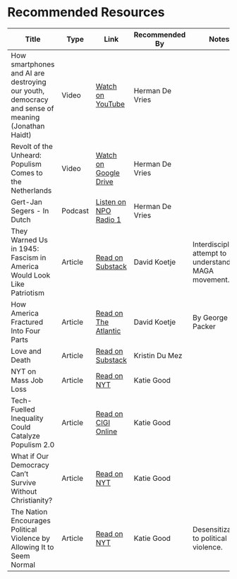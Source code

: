 # Recommended Resources

| Title | Type | Link | Recommended By | Notes |
|-------|------|------|---------------|-------|
| How smartphones and AI are destroying our youth, democracy and sense of meaning (Jonathan Haidt) | Video | [Watch on YouTube](https://www.youtube.com/watch?v=kEUvM4B-oiA) | Herman De Vries |  |
| Revolt of the Unheard: Populism Comes to the Netherlands | Video | [Watch on Google Drive](https://drive.google.com/file/d/1R44CRXlwOMqp_RKPvjSziKmuKKt9AYYk/view) | Herman De Vries |  |
| Gert-Jan Segers - In Dutch | Podcast | [Listen on NPO Radio 1](https://www.nporadio1.nl/podcasts/de-ongelooflijke-podcast/94150/152-de-politiek-kerk-en-ideologische-strijd-met-klaas-dijkhoff-en-gert-jan-segers) | Herman De Vries |  |
| They Warned Us in 1945: Fascism in America Would Look Like Patriotism | Article | [Read on Substack](https://therationalleague.substack.com/p/they-warned-us-in-1945-fascism-in?r=1lpruu&utm_medium=ios&triedRedirect=true) | David Koetje | Interdisciplinary attempt to understand the MAGA movement. |
| How America Fractured Into Four Parts | Article | [Read on The Atlantic](https://www.theatlantic.com/magazine/archive/2021/07/george-packer-four-americas/619012/?gift=e0X04z2AxD6btJosNRQeP5JjOEQ_fbqJn1CcbQkz0m0&utm_source=copy-link&utm_medium=social&utm_campaign=share) | David Koetje | By George Packer |
| Love and Death | Article | [Read on Substack](https://open.substack.com/pub/kristindumez/p/love-and-death?r=1lpruu&utm_campaign=post&utm_medium=email) | Kristin Du Mez |  |
| NYT on Mass Job Loss | Article | [Read on NYT](https://www.nytimes.com/2025/05/30/technology/ai-jobs-college-graduates.html) | Katie Good |  |
| Tech-Fuelled Inequality Could Catalyze Populism 2.0 | Article | [Read on CIGI Online](https://www.cigionline.org/articles/tech-fuelled-inequality-could-catalyze-populism-20/) | Katie Good |  |
| What if Our Democracy Can’t Survive Without Christianity? | Article | [Read on NYT](https://www.nytimes.com/2024/12/18/opinion/christianity-democracy-religion.html?smid=nytcore-ios-share&referringSource=articleShare&sgrp=p&pvid=751C36AD-2F90-4131-B92A-7D773A687C5E) | Katie Good |  |
| The Nation Encourages Political Violence by Allowing It to Seem Normal | Article | [Read on NYT](https://www.nytimes.com/2025/06/20/opinion/political-violence-hortman-minnesota.html) | Katie Good | Desensitization to political violence. |
